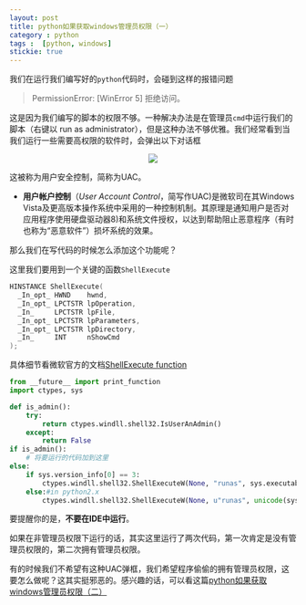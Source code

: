 ```yaml
---
layout: post
title: python如果获取windows管理员权限（一）
category : python
tags :  [python, windows]
stickie: true
---
```


我们在运行我们编写好的`python`代码时，会碰到这样的报错问题

> PermissionError: [WinError 5] 拒绝访问。

这是因为我们编写的脚本的权限不够。一种解决办法是在管理员`cmd`中运行我们的脚本（右键以 run as administrator），但是这种办法不够优雅。我们经常看到当我们运行一些需要高权限的软件时，会弹出以下对话框

<center class="half">
<img src="http://wx1.sinaimg.cn/mw690/af2d2659ly1fn8yommimij20df09pab9.jpg" >
</center>

这被称为用户安全控制，简称为UAC。

- **用户帐户控制**（*User Account Control*，简写作UAC)是微软司在其Windows Vista及更高版本操作系统中采用的一种控制机制。其原理是通知用户是否对应用程序使用硬盘驱动器8)和系统文件授权，以达到帮助阻止恶意程序（有时也称为“恶意软件”）损坏系统的效果。

那么我们在写代码的时候怎么添加这个功能呢？

这里我们要用到一个关键的函数`ShellExecute`

```cpp
HINSTANCE ShellExecute(
  _In_opt_ HWND    hwnd,
  _In_opt_ LPCTSTR lpOperation,
  _In_     LPCTSTR lpFile,
  _In_opt_ LPCTSTR lpParameters,
  _In_opt_ LPCTSTR lpDirectory,
  _In_     INT     nShowCmd
);
```

具体细节看微软官方的文档[ShellExecute function](https://msdn.microsoft.com/en-us/library/windows/desktop/bb762153(v=vs.85).aspx)

```python
from __future__ import print_function
import ctypes, sys

def is_admin():
    try:
        return ctypes.windll.shell32.IsUserAnAdmin()
    except:
        return False
if is_admin():
    # 将要运行的代码加到这里
else:
    if sys.version_info[0] == 3:
    	ctypes.windll.shell32.ShellExecuteW(None, "runas", sys.executable, __file__, None, 1)
    else:#in python2.x
        ctypes.windll.shell32.ShellExecuteW(None, u"runas", unicode(sys.executable), unicode(__file__), None, 1)
```

要提醒你的是，**不要在IDE中运行**。

如果在非管理员权限下运行的话，其实这里运行了两次代码，第一次肯定是没有管理员权限的，第二次拥有管理员权限。

有的时候我们不希望有这种UAC弹框，我们希望程序偷偷的拥有管理员权限，这要怎么做呢？这其实挺邪恶的。感兴趣的话，可以看这篇[python如果获取windows管理员权限（二）](http://blog.csdn.net/qq_17550379/article/details/79006718)




